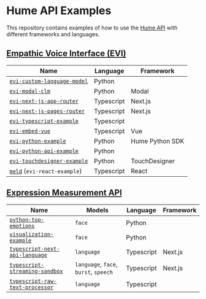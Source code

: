 # Hume API Examples

This repository contains examples of how to use the [Hume API](https://docs.hume.ai) with different frameworks and languages.

## [Empathic Voice Interface (EVI)](https://dev.hume.ai/docs/empathic-voice-interface-evi/overview)

| Name                                                                | Language   | Framework       |
| ------------------------------------------------------------------- | ---------- | --------------- |
| [`evi-custom-language-model`](/evi-custom-language-model/README.md) | Python     |                 |
| [`evi-modal-clm`](/evi-modal-clm/README.md)                         | Python     | Modal           |
| [`evi-next-js-app-router`](/evi-next-js-app-router/README.md)       | Typescript | Next.js         |
| [`evi-next-js-pages-router`](/evi-next-js-pages-router/README.md)   | Typescript | Next.js         |
| [`evi-typescript-example`](/evi-typescript-example/README.md)       | Typescript |                 |
| [`evi-embed-vue`](/evi-embed-vue/README.md)                         | Typescript | Vue             |
| [`evi-python-example`](/evi-python-example/README.md)               | Python     | Hume Python SDK |
| [`evi-python-api-example`](/evi-python-api-example/README.md)       | Python     |                 |
| [`evi-touchdesigner-example`](/evi-touchdesigner-example/README.md) | Python     | TouchDesigner   |
| [`meld`](/meld/README.md) (`evi-react-example`)                     | Typescript | React           |

## [Expression Measurement API](https://dev.hume.ai/docs/expression-measurement-api/overview)

| Name                                                                         | Models                                | Language   | Framework |
| ---------------------------------------------------------------------------- | ------------------------------------- | ---------- | --------- |
| [`python-top-emotions`](/python-top-emotions/top_emotions.py)                | `face`                                | Python     |           |
| [`visualization-example`](./visualization-example/example-notebook.ipynb)    | `face`                                | Python     |           |
| [`typescript-next-api-language`](./typescript-next-api-language/README.md)   | `language`                            | Typescript | Next.js   |
| [`typescript-streaming-sandbox`](./typescript-streaming-sandbox/README.md)   | `language`, `face`, `burst`, `speech` | Typescript | Next.js   |
| [`typescript-raw-text-processor`](./typescript-raw-text-processor/README.md) | `language`                            | Typescript |           |
